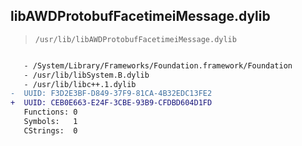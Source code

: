 ## libAWDProtobufFacetimeiMessage.dylib

> `/usr/lib/libAWDProtobufFacetimeiMessage.dylib`

```diff

   - /System/Library/Frameworks/Foundation.framework/Foundation
   - /usr/lib/libSystem.B.dylib
   - /usr/lib/libc++.1.dylib
-  UUID: F3D2E3BF-D849-37F9-81CA-4B32EDC13FE2
+  UUID: CEB0E663-E24F-3CBE-93B9-CFDBD604D1FD
   Functions: 0
   Symbols:   1
   CStrings:  0

```
